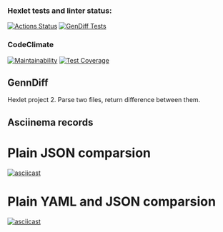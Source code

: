 ### Hexlet tests and linter status:
[![Actions Status](https://github.com/EvilLogitech/python-project-50/workflows/hexlet-check/badge.svg)](https://github.com/EvilLogitech/python-project-50/actions)
[![GenDiff Tests](https://github.com/EvilLogitech/python-project-50/actions/workflows/gendiff-tests.yml/badge.svg)](https://github.com/EvilLogitech/python-project-50/actions/workflows/gendiff-tests.yml)
### CodeClimate
[![Maintainability](https://api.codeclimate.com/v1/badges/9bbb261b89758793e83b/maintainability)](https://codeclimate.com/github/EvilLogitech/python-project-50/maintainability)
[![Test Coverage](https://api.codeclimate.com/v1/badges/9bbb261b89758793e83b/test_coverage)](https://codeclimate.com/github/EvilLogitech/python-project-50/test_coverage)
## GennDiff
Hexlet project 2.
Parse two files, return difference between them.
## Asciinema records
# Plain JSON comparsion 
[![asciicast](https://asciinema.org/a/TCKF2xJkeViLsqba18vNSzqQX.svg)](https://asciinema.org/a/TCKF2xJkeViLsqba18vNSzqQX)
# Plain YAML and JSON comparsion
[![asciicast](https://asciinema.org/a/HJciL2vPahTM1SDIoH8C91bm6.svg)](https://asciinema.org/a/HJciL2vPahTM1SDIoH8C91bm6)